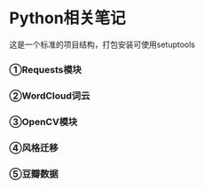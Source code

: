 # Python相关笔记
这是一个标准的项目结构，打包安装可使用setuptools
###    ①Requests模块
###    ②WordCloud词云
###    ③OpenCV模块
###    ④风格迁移
###    ⑤豆瓣数据

